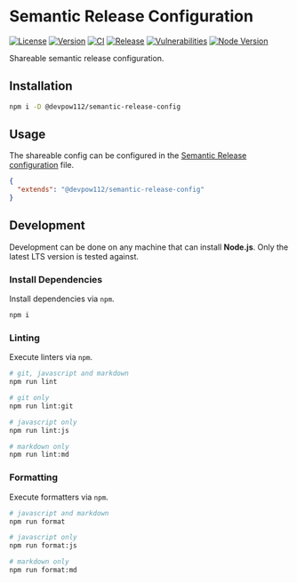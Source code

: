 # Semantic Release Configuration

[![License][License Badge]](LICENSE)
[![Version][Version Badge]][Version Package]
[![CI][CI Badge]][CI Workflow]
[![Release][Release Badge]][Release Workflow]
[![Vulnerabilities][Vulnerabilities Badge]][Vulnerabilities Report]
[![Node Version][Node Version Badge]](package.json#L35)

Shareable semantic release configuration.

## Installation

```sh
npm i -D @devpow112/semantic-release-config
```

## Usage

The shareable config can be configured in the [Semantic Release configuration]
file.

```json
{
  "extends": "@devpow112/semantic-release-config"
}
```

## Development

Development can be done on any machine that can install **Node.js**. Only the
latest LTS version is tested against.

### Install Dependencies

Install dependencies via `npm`.

```sh
npm i
```

### Linting

Execute linters via `npm`.

```sh
# git, javascript and markdown
npm run lint

# git only
npm run lint:git

# javascript only
npm run lint:js

# markdown only
npm run lint:md
```

### Formatting

Execute formatters via `npm`.

```sh
# javascript and markdown
npm run format

# javascript only
npm run format:js

# markdown only
npm run format:md
```

<!-- links -->
[License Badge]: https://img.shields.io/github/license/devpow112/semantic-release-config?label=License
[Version Badge]: https://img.shields.io/npm/v/@devpow112/semantic-release-config?label=Version
[Version Package]: https://www.npmjs.com/@devpow112/semantic-release-config
[Node Version Badge]: https://img.shields.io/node/v/@devpow112/semantic-release-config
[CI Badge]: https://github.com/devpow112/semantic-release-config/actions/workflows/ci.yml/badge.svg?branch=main
[CI Workflow]: https://github.com/devpow112/semantic-release-config/actions/workflows/ci.yml?query=branch%3Amain
[Release Badge]: https://github.com/devpow112/semantic-release-config/actions/workflows/release.yml/badge.svg?branch=main
[Release Workflow]: https://github.com/devpow112/semantic-release-config/actions/workflows/release.yml?query=branch%3Amain
[Vulnerabilities Badge]: https://img.shields.io/snyk/vulnerabilities/github/devpow112/semantic-release-config?label=Vulnerabilities
[Vulnerabilities Report]: https://snyk.io/test/github/devpow112/semantic-release-config
[Semantic Release configuration]: https://semantic-release.gitbook.io/semantic-release/usage/shareable-configurations
